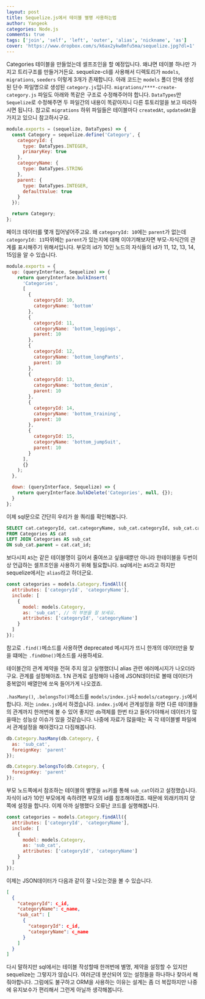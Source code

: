 ```yaml
---
layout: post
title: Sequelize.js에서 테이블 별명 사용하는법
author: Yangeok
categories: Node.js
comments: true
tags: ['join', 'self', 'left', 'outer', 'alias', 'nickname', 'as']
cover: 'https://www.dropbox.com/s/k6ax2ykw8mfu5ma/sequelize.jpg?dl=1'
---
```


Categories 테이블을 만들었는데 셀프조인을 할 예정입니다. 왜냐면 테이블 하나만 가지고 트리구조를 만들거거든요. sequelize-cli를 사용해서 디렉토리가 `models`, `migrations`, `seeders` 이렇게 3개가 존재합니다. 아래 코드는 `models` 폴더 안에 생성된 단수 파일명으로 생성된 `category.js`입니다. `migrations/****-create-category.js` 파일도 아래와 똑같은 구조로 수정해주어야 합니다. `DataTypes`만 `Sequelize`로 수정해주면 두 파일간의 내용이 똑같아지니 다른 튜토리얼을 보고 따라하시면 됩니다. 참고로 `migrations` 하위 파일들은 테이블마다 `createdAt`, `updatedAt`을 가지고 있으니 참고하시구요.

```js
module.exports = (sequelize, DataTypes) => {
  const Category = sequelize.define('Category', {
    categoryId: {
      type: DataTypes.INTEGER,
      primaryKey: true
    },
    categoryName: {
      type: DataTypes.STRING
    },
    parent: {
      type: DataTypes.INTEGER,
      defaultValue: true
    }
  });

  return Category;
};
```

페이크 데이터를 몇개 집어넣어주고요. 왜 `categoryId: 10`에는 `parent`가 없는데 `categoryId: 11`따위에는 `parent`가 있는지에 대해 이야기해보자면 부모-자식간의 관계를 표시해주기 위해서입니다. 부모의 id가 10인 노드의 자식들의 id가 11, 12, 13, 14, 15임을 알 수 있습니다.

```js
module.exports = {
  up: (queryInterface, Sequelize) => {
    return queryInterface.bulkInsert(
      'Categories',
      [
        {
          categoryId: 10,
          categoryName: 'bottom'
        },
        {
          categoryId: 11,
          categoryName: 'bottom_leggings',
          parent: 10
        },
        {
          categoryId: 12,
          categoryName: 'bottom_longPants',
          parent: 10
        },
        {
          categoryId: 13,
          categoryName: 'bottom_denim',
          parent: 10
        },
        {
          categoryId: 14,
          categoryName: 'bottom_training',
          parent: 10
        },
        {
          categoryId: 15,
          categoryName: 'bottom_jumpSuit',
          parent: 10
        }
      ],
      {}
    );
  },

  down: (queryInterface, Sequelize) => {
    return queryInterface.bulkDelete('Categories', null, {});
  }
};
```

이제 sql문으로 간단히 우리가 쓸 쿼리를 확인해봅니다.

```sql
SELECT cat.categoryId, cat.categoryName, sub_cat.categoryId, sub_cat.categoryName
FROM Categories AS cat
LEFT JOIN Categories AS sub_cat
ON sub_cat.parent = cat.cat_id;
```

보다시피 `AS`는 같은 테이블명이 길어서 줄여쓰고 싶을때뿐만 아니라 한테이블을 두번이상 언급하는 셀프조인을 사용하기 위해 필요합니다. sql에서는 `AS`라고 하지만 sequelize에서는 `alias`라고 하더군요.

```js
const categories = models.Category.findAll({
  attributes: ['categoryId', 'categoryName'],
  include: [
    {
      model: models.Category,
      as: 'sub_cat', // 이 부분을 잘 보세요.
      attributes: ['categoryId', 'categoryName']
    }
  ]
});
```

참고로 `.find()`메소드를 사용하면 deprecated 메시지가 뜨니 한개의 데이터만을 찾을 떄에는 `.findOne()`메소드를 사용하세요.

테이블간의 관계 제약을 전혀 주지 않고 실행했더니 alias 관련 에러메시지가 나오더라구요. 관계를 설정해야죠. 1:N 관계로 설정해야 나중에 JSON데이터로 볼때 데이터가 중복없이 배열안에 쏘옥 들어가게 나오겠죠.

`.hasMany()`, `.belongsTo()`메소드를 `models/index.js`나 `models/category.js`에서 합니다. 저는 `index.js`에서 하겠습니다. `index.js`에서 관계설정을 하면 다른 테이블들의 관계까지 한꺼번에 볼 수 있어 좋지만 `db`객체를 한번 타고 들어가야해서 데이터가 많을때는 성능상 이슈가 있을 것같습니다. 나중에 자료가 많을때는 꼭 각 테이블별 파일에서 관계설정을 해야겠다고 다짐해봅니다.

```js
db.Category.hasMany(db.Category, {
  as: 'sub_cat',
  foreignKey: 'parent'
});

db.Category.belongsTo(db.Category, {
  foreignKey: 'parent'
});
```

부모 노드쪽에서 참조하는 테이블의 별명을 `as`키를 통해 `sub_cat`이라고 설정했습니다. 자식이 id가 10인 부모에게 속하려면 부모의 id를 참조해야겠죠. 때문에 외래키까지 양쪽에 설정을 합니다. 이제 아까 실행했다 오류난 코드를 실행해봅니다.

```js
const categories = models.Category.findAll({
  attributes: ['categoryId', 'categoryName'],
  include: [
    {
      model: models.Category,
      as: 'sub_cat',
      attributes: ['categoryId', 'categoryName']
    }
  ]
});
```

이제는 JSON데이터가 다음과 같이 잘 나오는것을 볼 수 있습니다.

```json
[
  {
    "categoryId": c_id,
    "categoryName": c_name,
    "sub_cat": [
      {
        "categoryId": c_id,
        "categoryName": c_name
      }
    ]
  }
]
```

다시 말하지만 sql에서는 테이블 작성할때 한꺼번에 별명, 제약을 설정할 수 있지만 sequelize는 그렇지가 않습니다. 여러군데 분산되어 있는 설정들을 하나하나 찾아서 해줘야합니다. 그럼에도 불구하고 ORM을 사용하는 이유는 설계는 좀 더 복잡하지만 나중에 유지보수가 편리해서 그런게 아닐까 생각해봅니다.
